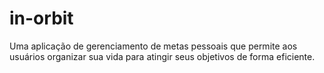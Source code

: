 # in-orbit
Uma aplicação de gerenciamento de metas pessoais que permite aos usuários organizar sua vida para atingir seus objetivos de forma eficiente.
